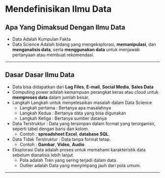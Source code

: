 # Mendefinisikan **Ilmu Data**

## Apa Yang Dimaksud Dengan **Ilmu Data**
* Data Adalah Kumpulan Fakta
* Data Science Adalah bidang yang mengeksplorasi, **memanipulasi**, dan **menganalisis data**, serta **menggunakan data** untuk menjawab pertanyaan atau membuat rekomendasi.

---

## Dasar Dasar **Ilmu Data**
* Data bisa didapatkan dari **Log Files**, **E-mail**, **Social Media**, **Sales Data**
* Computing power adalah kemampuan perangkat keras atau cloud untuk **memproses data** dalam jumlah besar.
* Langkah Langkah untuk menyelesaikan masalah dalam Data Science
  * Langkah pertama : Bertanya apa masalahnya
  * Langkah Kedua : Bertanya data yang bisa digunakan
  * Langkah Ketiga : Bertanya sumber datanya
* Data Terstruktur : Data yang tersimpan dalam format yang terorganisir, seperti tabel dengan baris dan kolom.
  * Contoh : **spreadsheet Excel**, **database SQL**.
* Data Tidak Terstruktur : Data tanpa format tetap.
  * Contoh : **Gambar**, **Video**, **Audio**
* Eksplorasi Data adalah  proses untuk memahami karakteristik data sebelum dianalisis lebih lanjut.
  * Pola adalah Tren yang sering terjadi dalam data.
  * Outlier adalah Data yang menyimpang jauh dari pola umum.

---

  

